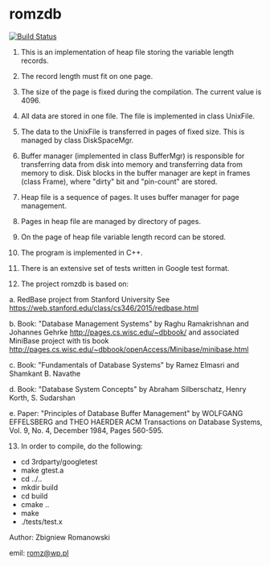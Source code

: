 # romzdb

[![Build Status](https://travis-ci.org/romz-pl/romzdb.svg?branch=master)](https://travis-ci.org/romz-pl/romzdb)

1. This is an implementation of heap file storing the variable length records.

2. The record length must fit on one page. 

3. The size of the page is fixed during the compilation. The current value is 4096.

4. All data are stored in one file. The file is implemented in class UnixFile.

5. The data to the UnixFile is transferred in pages of fixed size. This is managed by class DiskSpaceMgr.

6. Buffer manager (implemented in class BufferMgr) is responsible for transferring data from disk into memory and transferring data from memory to disk. Disk blocks in the buffer manager are kept in frames (class Frame), where "dirty" bit and "pin-count" are stored.

7. Heap file is a sequence of pages. It uses buffer manager for page management. 

8. Pages in heap file are managed by directory of pages. 

9. On the page of heap file variable length record can be stored. 

10. The program is implemented in C++.

11. There is an extensive set of tests written in Google test format.

12. The project romzdb is based on: 

a. RedBase project from Stanford University
   See https://web.stanford.edu/class/cs346/2015/redbase.html

b. Book: "Database Management Systems" by Raghu Ramakrishnan and Johannes Gehrke
   http://pages.cs.wisc.edu/~dbbook/
   and associated MiniBase project with tis book
   http://pages.cs.wisc.edu/~dbbook/openAccess/Minibase/minibase.html

c. Book: "Fundamentals of Database Systems" by Ramez Elmasri and Shamkant B. Navathe

d. Book: "Database System Concepts" by Abraham Silberschatz, Henry Korth, S. Sudarshan 

e. Paper: "Principles of Database Buffer Management" by WOLFGANG EFFELSBERG and THEO HAERDER
   ACM Transactions on Database Systems, Vol. 9, No. 4, December 1984, Pages 560-595.


13. In order to compile, do the following:
  - cd 3rdparty/googletest
  - make gtest.a
  - cd ../..
  - mkdir build
  - cd build
  - cmake ..
  - make
  - ./tests/test.x


Author: Zbigniew Romanowski

emil: romz@wp.pl

